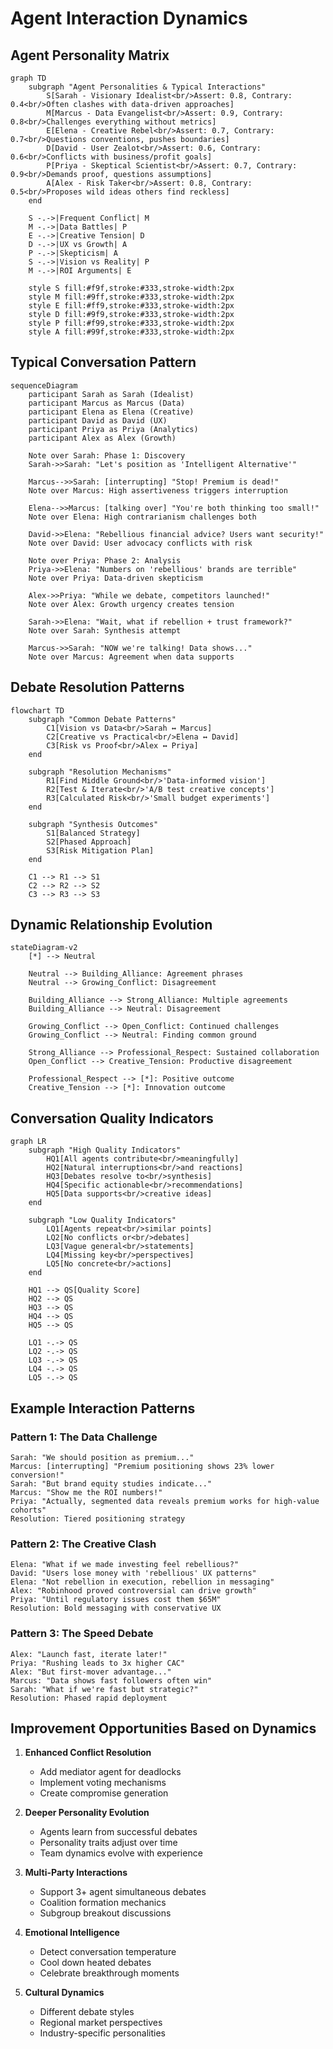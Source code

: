 # Agent Interaction Dynamics

## Agent Personality Matrix

```mermaid
graph TD
    subgraph "Agent Personalities & Typical Interactions"
        S[Sarah - Visionary Idealist<br/>Assert: 0.8, Contrary: 0.4<br/>Often clashes with data-driven approaches]
        M[Marcus - Data Evangelist<br/>Assert: 0.9, Contrary: 0.8<br/>Challenges everything without metrics]
        E[Elena - Creative Rebel<br/>Assert: 0.7, Contrary: 0.7<br/>Questions conventions, pushes boundaries]
        D[David - User Zealot<br/>Assert: 0.6, Contrary: 0.6<br/>Conflicts with business/profit goals]
        P[Priya - Skeptical Scientist<br/>Assert: 0.7, Contrary: 0.9<br/>Demands proof, questions assumptions]
        A[Alex - Risk Taker<br/>Assert: 0.8, Contrary: 0.5<br/>Proposes wild ideas others find reckless]
    end

    S -.->|Frequent Conflict| M
    M -.->|Data Battles| P
    E -.->|Creative Tension| D
    D -.->|UX vs Growth| A
    P -.->|Skepticism| A
    S -.->|Vision vs Reality| P
    M -.->|ROI Arguments| E
    
    style S fill:#f9f,stroke:#333,stroke-width:2px
    style M fill:#9ff,stroke:#333,stroke-width:2px
    style E fill:#ff9,stroke:#333,stroke-width:2px
    style D fill:#9f9,stroke:#333,stroke-width:2px
    style P fill:#f99,stroke:#333,stroke-width:2px
    style A fill:#99f,stroke:#333,stroke-width:2px
```

## Typical Conversation Pattern

```mermaid
sequenceDiagram
    participant Sarah as Sarah (Idealist)
    participant Marcus as Marcus (Data)
    participant Elena as Elena (Creative)
    participant David as David (UX)
    participant Priya as Priya (Analytics)
    participant Alex as Alex (Growth)
    
    Note over Sarah: Phase 1: Discovery
    Sarah->>Sarah: "Let's position as 'Intelligent Alternative'"
    
    Marcus-->>Sarah: [interrupting] "Stop! Premium is dead!"
    Note over Marcus: High assertiveness triggers interruption
    
    Elena-->>Marcus: [talking over] "You're both thinking too small!"
    Note over Elena: High contrarianism challenges both
    
    David->>Elena: "Rebellious financial advice? Users want security!"
    Note over David: User advocacy conflicts with risk
    
    Note over Priya: Phase 2: Analysis
    Priya->>Elena: "Numbers on 'rebellious' brands are terrible"
    Note over Priya: Data-driven skepticism
    
    Alex->>Priya: "While we debate, competitors launched!"
    Note over Alex: Growth urgency creates tension
    
    Sarah->>Elena: "Wait, what if rebellion + trust framework?"
    Note over Sarah: Synthesis attempt
    
    Marcus->>Sarah: "NOW we're talking! Data shows..."
    Note over Marcus: Agreement when data supports
```

## Debate Resolution Patterns

```mermaid
flowchart TD
    subgraph "Common Debate Patterns"
        C1[Vision vs Data<br/>Sarah ↔ Marcus]
        C2[Creative vs Practical<br/>Elena ↔ David]
        C3[Risk vs Proof<br/>Alex ↔ Priya]
    end
    
    subgraph "Resolution Mechanisms"
        R1[Find Middle Ground<br/>'Data-informed vision']
        R2[Test & Iterate<br/>'A/B test creative concepts']
        R3[Calculated Risk<br/>'Small budget experiments']
    end
    
    subgraph "Synthesis Outcomes"
        S1[Balanced Strategy]
        S2[Phased Approach]
        S3[Risk Mitigation Plan]
    end
    
    C1 --> R1 --> S1
    C2 --> R2 --> S2
    C3 --> R3 --> S3
```

## Dynamic Relationship Evolution

```mermaid
stateDiagram-v2
    [*] --> Neutral
    
    Neutral --> Building_Alliance: Agreement phrases
    Neutral --> Growing_Conflict: Disagreement
    
    Building_Alliance --> Strong_Alliance: Multiple agreements
    Building_Alliance --> Neutral: Disagreement
    
    Growing_Conflict --> Open_Conflict: Continued challenges
    Growing_Conflict --> Neutral: Finding common ground
    
    Strong_Alliance --> Professional_Respect: Sustained collaboration
    Open_Conflict --> Creative_Tension: Productive disagreement
    
    Professional_Respect --> [*]: Positive outcome
    Creative_Tension --> [*]: Innovation outcome
```

## Conversation Quality Indicators

```mermaid
graph LR
    subgraph "High Quality Indicators"
        HQ1[All agents contribute<br/>meaningfully]
        HQ2[Natural interruptions<br/>and reactions]
        HQ3[Debates resolve to<br/>synthesis]
        HQ4[Specific actionable<br/>recommendations]
        HQ5[Data supports<br/>creative ideas]
    end
    
    subgraph "Low Quality Indicators"
        LQ1[Agents repeat<br/>similar points]
        LQ2[No conflicts or<br/>debates]
        LQ3[Vague general<br/>statements]
        LQ4[Missing key<br/>perspectives]
        LQ5[No concrete<br/>actions]
    end
    
    HQ1 --> QS[Quality Score]
    HQ2 --> QS
    HQ3 --> QS
    HQ4 --> QS
    HQ5 --> QS
    
    LQ1 -.-> QS
    LQ2 -.-> QS
    LQ3 -.-> QS
    LQ4 -.-> QS
    LQ5 -.-> QS
```

## Example Interaction Patterns

### Pattern 1: The Data Challenge
```
Sarah: "We should position as premium..."
Marcus: [interrupting] "Premium positioning shows 23% lower conversion!"
Sarah: "But brand equity studies indicate..."
Marcus: "Show me the ROI numbers!"
Priya: "Actually, segmented data reveals premium works for high-value cohorts"
Resolution: Tiered positioning strategy
```

### Pattern 2: The Creative Clash
```
Elena: "What if we made investing feel rebellious?"
David: "Users lose money with 'rebellious' UX patterns"
Elena: "Not rebellion in execution, rebellion in messaging"
Alex: "Robinhood proved controversial can drive growth"
Priya: "Until regulatory issues cost them $65M"
Resolution: Bold messaging with conservative UX
```

### Pattern 3: The Speed Debate
```
Alex: "Launch fast, iterate later!"
Priya: "Rushing leads to 3x higher CAC"
Alex: "But first-mover advantage..."
Marcus: "Data shows fast followers often win"
Sarah: "What if we're fast but strategic?"
Resolution: Phased rapid deployment

```

## Improvement Opportunities Based on Dynamics

1. **Enhanced Conflict Resolution**
   - Add mediator agent for deadlocks
   - Implement voting mechanisms
   - Create compromise generation

2. **Deeper Personality Evolution**
   - Agents learn from successful debates
   - Personality traits adjust over time
   - Team dynamics evolve with experience

3. **Multi-Party Interactions**
   - Support 3+ agent simultaneous debates
   - Coalition formation mechanics
   - Subgroup breakout discussions

4. **Emotional Intelligence**
   - Detect conversation temperature
   - Cool down heated debates
   - Celebrate breakthrough moments

5. **Cultural Dynamics**
   - Different debate styles
   - Regional market perspectives
   - Industry-specific personalities